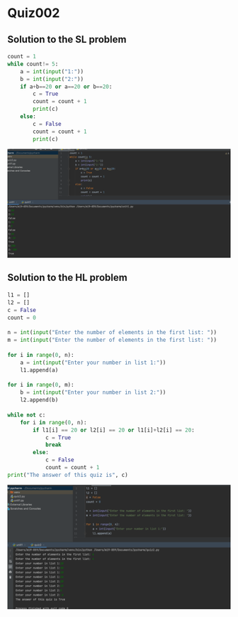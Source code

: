 # Quiz002

## Solution to the SL problem
```.py
count = 1
while count!= 5:
    a = int(input("1:"))
    b = int(input("2:"))
    if a+b==20 or a==20 or b==20:
        c = True
        count = count + 1
        print(c)
    else:
        c = False
        count = count + 1
        print(c)
```
![](https://github.com/thumulakaru/Unit-1/blob/main/Screen%20Shot%202022-09-01%20at%2019.31.38.png)
## Solution to the HL problem
```.py
l1 = []
l2 = []
c = False
count = 0

n = int(input("Enter the number of elements in the first list: "))
m = int(input("Enter the number of elements in the first list: "))

for i in range(0, n):
    a = int(input("Enter your number in list 1:"))
    l1.append(a)

for i in range(0, m):
    b = int(input("Enter your number in list 2:"))
    l2.append(b)

while not c:
    for i in range(0, n):
        if l1[i] == 20 or l2[i] == 20 or l1[i]+l2[i] == 20:
            c = True
            break
        else:
            c = False
            count = count + 1
print("The answer of this quiz is", c)
```
![](https://github.com/thumulakaru/Unit-1/blob/main/Screen%20Shot%202022-09-01%20at%2019.25.18.png)
